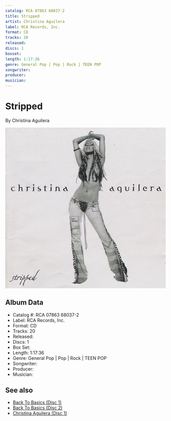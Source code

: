 ```yaml
---
catalog: RCA 07863 68037-2
title: Stripped
artist: Christina Aguilera
label: RCA Records, Inc.
format: CD
tracks: 20
released: 
discs: 1
boxset: 
length: 1:17:36
genre: General Pop | Pop | Rock | TEEN POP
songwriter: 
producer: 
musician: 
---
```


# Stripped

By Christina Aguilera

![](../../assets/albumcovers/Christina_Aguilera-Stripped.png)

## Album Data

- Catalog #: RCA 07863 68037-2
- Label: RCA Records, Inc.
- Format: CD
- Tracks: 20
- Released: 
- Discs: 1
- Box Set: 
- Length: 1:17:36
- Genre: General Pop | Pop | Rock | TEEN POP
- Songwriter: 
- Producer: 
- Musician: 


## See also

- [Back To Basics (Disc 1)](Back_To_Basics_Disc_1.md)
- [Back To Basics (Disc 2)](Back_To_Basics_Disc_2.md)
- [Christina Aguilera (Disc 1)](Christina_Aguilera_Disc_1.md)
